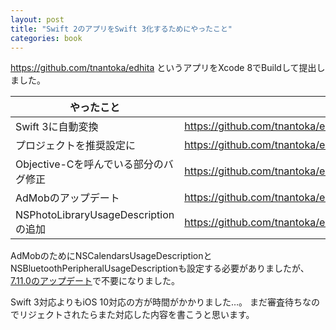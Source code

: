 ```yaml
---
layout: post
title: "Swift 2のアプリをSwift 3化するためにやったこと"
categories: book
---
```


<https://github.com/tnantoka/edhita> というアプリをXcode 8でBuildして提出しました。

やったこと | コミット
--- | ---
Swift 3に自動変換 | <https://github.com/tnantoka/edhita/commit/8db1e8723519a9e1200c712dff7bec4bdfba96e7>
プロジェクトを推奨設定に | <https://github.com/tnantoka/edhita/commit/78668105125282a467afb5ba4508809b12632198>
Objective-Cを呼んでいる部分のバグ修正 | <https://github.com/tnantoka/edhita/commit/442e985a9a1dfd70f07862be8208c4cd255b8773>
AdMobのアップデート | <https://github.com/tnantoka/edhita/commit/6089ed76e76c2b35b4b9f9fd6e8d82e3f1bf6eb1>
NSPhotoLibraryUsageDescriptionの追加 | <https://github.com/tnantoka/edhita/commit/7404c337df6de0f5d6ed932edb62af2c052a97ee>

AdMobのためにNSCalendarsUsageDescriptionとNSBluetoothPeripheralUsageDescriptionも設定する必要がありましたが、[7.11.0のアップデート](http://googleadsdeveloper.blogspot.jp/2016/09/use-google-mobile-ads-sdk-7110-to.html)で不要になりました。

Swift 3対応よりもiOS 10対応の方が時間がかかりました…。
まだ審査待ちなのでリジェクトされたらまた対応した内容を書こうと思います。
